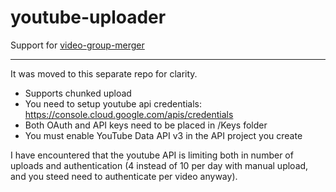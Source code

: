 # youtube-uploader
Support for [video-group-merger](https://github.com/mnbvmnbv2/)

---

It was moved to this separate repo for clarity.

- Supports chunked upload
- You need to setup youtube api credentials: https://console.cloud.google.com/apis/credentials
- Both OAuth and API keys need to be placed in /Keys folder
- You must enable YouTube Data API v3 in the API project you create

I have encountered that the youtube API is limiting both in number of uploads and authentication
(4 instead of 10 per day with manual upload, and you steed need to authenticate per video anyway).